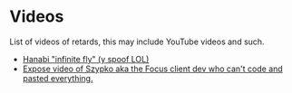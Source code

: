 # Videos
List of videos of retards, this may include YouTube videos and such.

- [Hanabi "infinite fly" (y spoof LOL)](https://youtu.be/da45ef7rK30)
- [Expose video of Szypko aka the Focus client dev who can't code and pasted everything.](https://youtu.be/bFTdaSgezlk)
